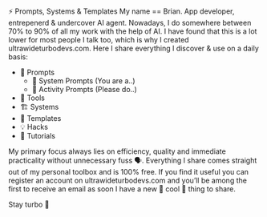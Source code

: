 ⚡ Prompts, Systems & Templates
My name == Brian. App developer, entrepenerd & undercover AI agent. Nowadays, I do somewhere between 70% to 90% of all my work with the help of AI. I have found that this is a lot lower for most people I talk too, which is why I created ultrawideturbodevs.com. Here I share everything I discover & use on a daily basis:

- 💬 Prompts
    - 🤖 System Prompts (You are a..)
    - 🦾 Activity Prompts (Please do..)
- 🔧 Tools
- 🏗️ Systems
- 📝 Templates
- 💡 Hacks
- 🧠 Tutorials

My primary focus always lies on efficiency, quality and immediate practicality without unnecessary fuss 🗣️. Everything I share comes straight out of my personal toolbox and is 100% free. If you find it useful you can register an account on ultrawideturbodevs.com and you’ll be among the first to receive an email as soon I have a new 🧊 cool 🧊 thing to share.

Stay turbo 🤙